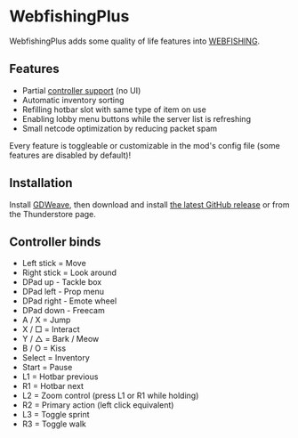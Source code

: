 # WebfishingPlus

WebfishingPlus adds some quality of life features into [WEBFISHING](https://store.steampowered.com/app/3146520/WEBFISHING/).

## Features

- Partial [controller support](#controller-binds) (no UI)
- Automatic inventory sorting
- Refilling hotbar slot with same type of item on use
- Enabling lobby menu buttons while the server list is refreshing
- Small netcode optimization by reducing packet spam

Every feature is toggleable or customizable in the mod's config file (some features are disabled by default)!

## Installation

Install [GDWeave](https://github.com/NotNite/GDWeave), then download and install [the latest GitHub release](https://github.com/NotNite/WebfishingPlus/releases) or from the Thunderstore page.

## Controller binds

- Left stick = Move
- Right stick = Look around
- DPad up - Tackle box
- DPad left - Prop menu
- DPad right - Emote wheel
- DPad down - Freecam
- A / X = Jump
- X / □ = Interact
- Y / △ = Bark / Meow
- B / O = Kiss
- Select = Inventory
- Start = Pause
- L1 = Hotbar previous
- R1 = Hotbar next
- L2 = Zoom control (press L1 or R1 while holding)
- R2 = Primary action (left click equivalent)
- L3 = Toggle sprint
- R3 = Toggle walk
